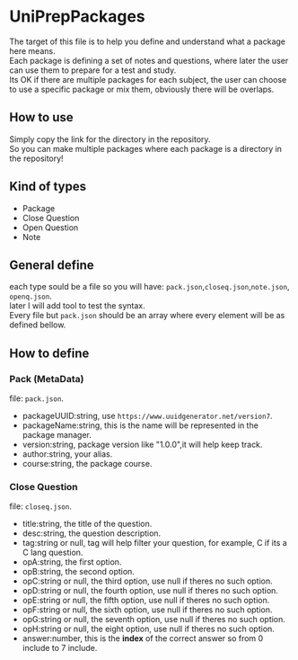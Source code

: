 # UniPrepPackages

The target of this file is to help you define and understand what a package here means.   
Each package is defining a set of notes and questions, where later the user can use them to prepare for a test and study.   
Its OK if there are multiple packages for each subject, the user can choose to use a specific package or mix them, obviously there will be overlaps.

## How to use
Simply copy the link for the directory in the repository.   
So you can make multiple packages where each package is a directory in the repository!

## Kind of types
 - Package
 - Close Question
 - Open Question
 - Note

## General define
each type sould be a file so you will have: `pack.json`,`closeq.json`,`note.json`, `openq.json`.   
later I will add tool to test the syntax.   
Every file but `pack.json` should be an array where every element will be as defined bellow.

## How to define

### Pack (MetaData)
file: `pack.json`.   
 - packageUUID:string, use `https://www.uuidgenerator.net/version7`.
 - packageName:string, this is the name will be represented in the package manager.
 - version:string, package version like "1.0.0",it will help keep track.
 - author:string, your alias.
 - course:string, the package course.

### Close Question
file: `closeq.json`.   
 - title:string, the title of the question.
 - desc:string, the question description.
 - tag:string or null, tag will help filter your question, for example, C if its a C lang question.
 - opA:string, the first option.
 - opB:string, the second option.
 - opC:string or null, the third option, use null if theres no such option.
 - opD:string or null, the fourth option, use null if theres no such option.
 - opE:string or null, the fifth option, use null if theres no such option.
 - opF:string or null, the sixth option, use null if theres no such option.
 - opG:string or null, the seventh option, use null if theres no such option.
 - opH:string or null, the eight option, use null if theres no such option.
 - answer:number, this is the **index** of the correct answer so from 0 include to 7 include.
